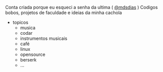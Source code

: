 
Conta criada porque eu esqueci a senha da ultima ( [@mdsdias](https://github.com/mdsdias) )
Codigos bobos, projetos de faculdade e ideias da minha cachola

- topicos
  - musica
  - codar
  - instrumentos musicais
  - café
  - linux
  - opensource
  - berserk
  - ...
